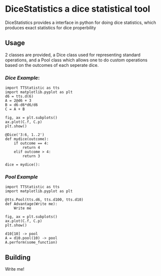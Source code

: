 # DiceStatistics a dice statistical tool
DiceStatistics provides a interface in python for doing dice statistics, which produces exact statistics for dice properbility
## Usage
2 classes are provided, a Dice class used for representing standard operations, and a Pool class which allows one to do custom operations based on the outcomes of each seperate dice.  
### *Dice Example*:

```
import TTStatistic as tts
import matplotlib.pyplot as plt
d6 = tts.d(6)
A = 2@d6 + 3
B = d6-d6*d6/d6
C = A + B

fig, ax = plt.subplots()
ax.plot(C.f, C.p)
plt.show()
```
```
@Dice('3:6, 1..2')
def mydice(outcome):
	if outcome == 4:
		return 4
	elif outcome > 4:
		return 3

dice = mydice():
```

### *Pool Example*
```
import TTStatistic as tts
import matplotlib.pyplot as plt

@tts.Pool(tts.d6, tts.d100, tts.d10)
def Advantage(Write me):
	Write me

fig, ax = plt.subplots()
ax.plot(C.f, C.p)
plt.show()
```

```
d10[10] -> pool
A = d10.pool(10) -> pool
A.perform(some_function)
```
## Building
Write me!